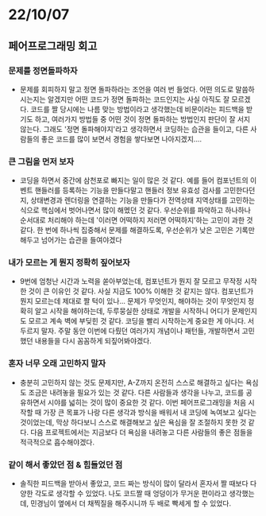 # 22/10/07

## 페어프로그래밍 회고

### 문제를 정면돌파하자

- 문제를 회피하지 말고 정면 돌파하라는 조언을 여러 번 들었다. 어떤 의도로 말씀하시는지는 알겠지만 어떤 코드가 정면 돌파하는 코드인지는 사실 아직도 잘 모르겠다. 코드를 짤 당시에는 나름 맞는 방법이라고 생각했는데 비문이라는 피드백을 받기도 하고, 여러가지 방법들 중 어떤 것이 정면 돌파하는 방법인지 판단이 잘 서지 않는다. 그래도 '정면 돌파해야지'라고 생각하면서 코딩하는 습관을 들이고, 다른 사람들의 좋은 코드를 많이 보면서 경험을 쌓다보면 나아지겠지....

### 큰 그림을 먼저 보자

- 코딩을 하면서 중간에 삼천포로 빠지는 일이 많은 것 같다. 예를 들어 컴포넌트의 이벤트 핸들러를 등록하는 기능을 만들다말고 핸들러 정보 유효성 검사를 고민한다던지, 상태변경과 렌더링을 연결하는 기능을 만들다가 전역상태 지역상태를 고민하는 식으로 핵심에서 벗어나면서 많이 해멨던 것 같다. 우선순위를 파악하고 하나하나 순서대로 처리해야 하는데 '이러면 어떡하지 저러면 어떡하지'하는 고민이 과한 것 같다. 한 번에 하나씩 집중해서 문제를 해결하도록, 우선순위가 낮은 고민은 기록만 해두고 넘어가는 습관을 들여야겠다

### 내가 모르는 게 뭔지 정확히 짚어보자

- 9번에 엄청난 시간과 노력을 쏟아부었는데, 컴포넌트가 뭔지 잘 모르고 무작정 시작한 것이 큰 이유인 것 같다. 사실 지금도 100% 이해한 것 같지는 않다. 컴포넌트가 뭔지 모르는데 제대로 짤 턱이 있나... 문제가 무엇인지, 해야하는 것이 무엇인지 정확히 알고 시작을 해야하는데, 두루뭉실한 상태로 개발을 시작하니 어디가 문제인지도 모르고 계속 벽에 부딪힌 것 같다. 코딩을 빨리 시작하는게 중요한 게 아니다. 서두르지 말자. 주말 동안 이번에 다뤘던 여러가지 개념이나 패턴들, 개발하면서 고민했던 내용들을 다시 꼼꼼하게 되짚어봐야겠다. 

### 혼자 너무 오래 고민하지 말자 

- 충분히 고민하지 않는 것도 문제지만, A-Z까지 온전히 스스로 해결하고 싶다는 욕심도 조금은 내려놓을 필요가 있는 것 같다. 다른 사람들과 생각을 나누고, 코드를 공유하면서 시야를 넓히는 것이 많이 중요한 것 같다. 이번 페어프로그래밍을 처음 시작할 때 가장 큰 목표가 나랑 다른 생각과 방식을 배워서 내 코딩에 녹여보고 싶다는 것이었는데, 막상 하다보니 스스로 해결해보고 싶은 욕심을 잘 조절하지 못한 것 같다. 다음 프로젝트에서는 지금보다 더 욕심을 내려놓고 다른 사람들의 좋은 점들을 적극적으로 흡수해야겠다.


### 같이 해서 좋았던 점 & 힘들었던 점

- 솔직한 피드백을 받아서 좋았고, 코드 짜는 방식이 많이 달라서 혼자서 짤 때보다 다양한 각도로 생각할 수 있었다.  나도 코드짤 때 엉덩이가 무거운 편이라고 생각했는데, 민경님이 옆에서 더 채찍질을 해주시니까 두 배로 빡세게 할 수 있었다. 

